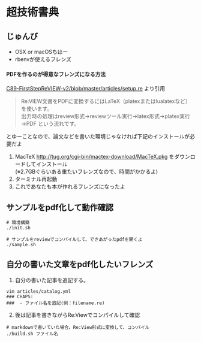 # 超技術書典

## じゅんび

* OSX or macOSちほー
* rbenvが使えるフレンズ

#### PDFを作るのが得意なフレンズになる方法

[C89-FirstStepReVIEW-v2/blob/master/articles/setup.re](https://github.com/TechBooster/C89-FirstStepReVIEW-v2/blob/master/articles/setup.re) より引用

> Re:VIEW文書をPDFに変換するにはLaTeX（platexまたはlualatexなど）を使います。  
出力時の処理はreview形式→reviewツール実行→latex形式→platex実行→PDF という流れです。

とゆーことなので、論文などを書いた環境じゃなければ下記のインストールが必要だよ

1. MacTeX http://tug.org/cgi-bin/mactex-download/MacTeX.pkg をダウンロードしてインストール  
(※2.7GBぐらいある重たいフレンズなので、時間がかかるよ)
2. ターミナル再起動
3. これであなたも本が作れるフレンズになったよ

## サンプルをpdf化して動作確認

```
# 環境構築
./init.sh

# サンプルをreviewでコンパイルして、できあがったpdfを開くよ
./sample.sh
```

## 自分の書いた文章をpdf化したいフレンズ

1. 自分の書いた記事を追記する。

```
vim articles/catalog.yml
### CHAPS:
###  - ファイル名を追記(例：filename.re)
```

2. 後は記事を書きながらRe:Viewでコンパイルして確認

```
# markdownで書いていた場合、Re:View形式に変換して、コンパイル
./build.sh ファイル名
```
